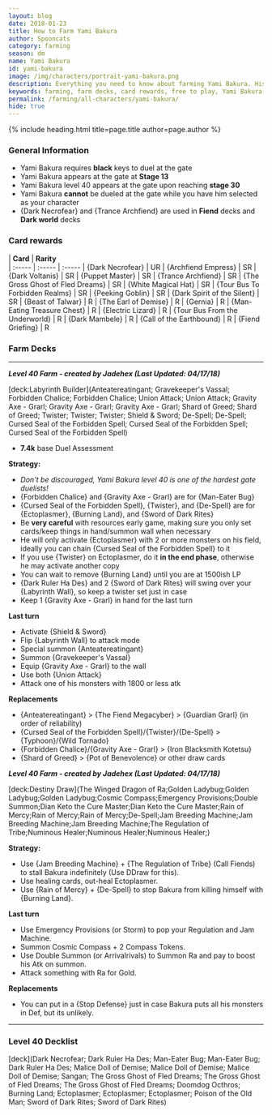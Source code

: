 ```yaml
---
layout: blog
date: 2018-01-23
title: How to Farm Yami Bakura
author: Spooncats
category: farming
season: dm
name: Yami Bakura
id: yami-bakura
image: /img/characters/portrait-yami-bakura.png
description: Everything you need to know about farming Yami Bakura. His decklists, card rewards, top level farm decks with strategy information and free to play card replacements. This article will help you farm Yami Bakura as efficiently as possible.
keywords: farming, farm decks, card rewards, free to play, Yami Bakura
permalink: /farming/all-characters/yami-bakura/
hide: true
---
```


{% include heading.html title=page.title author=page.author %}

### General Information

* Yami Bakura requires **black** keys to duel at the gate
* Yami Bakura appears at the gate at **Stage 13**
* Yami Bakura level 40 appears at the gate upon reaching **stage 30**
* Yami Bakura **cannot** be dueled at the gate while you have him selected as your character
* {Dark Necrofear} and {Trance Archfiend} are used in **Fiend** decks and **Dark world** decks

### Card rewards

| **Card** |  **Rarity**  
| :----- | :----- | :----- 
| {Dark Necrofear} | UR
| {Archfiend Empress} | SR
| {Dark Voltanis} | SR
| {Puppet Master} | SR
| {Trance Archfiend} | SR
| {The Gross Ghost of Fled Dreams} | SR
| {White Magical Hat} | SR
| {Tour Bus To Forbidden Realms} | SR
| {Peeking Goblin} | SR
| {Dark Spirit of the Silent} | SR
| {Beast of Talwar} | R
| {The Earl of Demise} | R
| {Gernia} | R
| {Man-Eating Treasure Chest} | R
| {Electric Lizard} | R
| {Tour Bus From the Underworld} | R
| {Dark Mambele} | R
| {Call of the Earthbound} | R
| {Fiend Griefing} | R


### Farm Decks

---

***Level 40 Farm - created by Jadehex (Last Updated: 04/17/18)***

[deck:Labyrinth Builder](Anteatereatingant; Gravekeeper's Vassal; Forbidden Chalice; Forbidden Chalice; Union Attack; Union Attack; Gravity Axe - Grarl; Gravity Axe - Grarl; Gravity Axe - Grarl; Shard of Greed; Shard of Greed; Twister; Twister; Twister; Shield & Sword; De-Spell; De-Spell; Cursed Seal of the Forbidden Spell; Cursed Seal of the Forbidden Spell; Cursed Seal of the Forbidden Spell)

* **7.4k** base Duel Assessment

**Strategy:**
* *Don't be discouraged, Yami Bakura level 40 is one of the hardest gate duelists!*
* {Forbidden Chalice} and {Gravity Axe - Grarl} are for {Man-Eater Bug}
* {Cursed Seal of the Forbidden Spell}, {Twister}, and {De-Spell} are for {Ectoplasmer}, {Burning Land}, and {Sword of Dark Rites}
* Be **very careful** with resources early game, making sure you only set cards/keep things in hand/summon wall when necessary
* He will only activate {Ectoplasmer} with 2 or more monsters on his field, ideally you can chain {Cursed Seal of the Forbidden Spell} to it
* If you use {Twister} on Ectoplasmer, do it **in the end phase**, otherwise he may activate another copy
* You can wait to remove {Burning Land} until you are at 1500ish LP
* {Dark Ruler Ha Des} and 2 {Sword of Dark Rites} will swing over your {Labyrinth Wall}, so keep a twister set just in case
* Keep 1 {Gravity Axe - Grarl} in hand for the last turn

**Last turn**
* Activate {Shield & Sword}
* Flip {Labyrinth Wall} to attack mode
* Special summon {Anteatereatingant}
* Summon {Gravekeeper's Vassal}
* Equip {Gravity Axe - Grarl} to the wall
* Use both {Union Attack}
* Attack one of his monsters with 1800 or less atk

**Replacements**
* {Anteatereatingant} > {The Fiend Megacyber} > {Guardian Grarl} (in order of reliability)
* {Cursed Seal of the Forbidden Spell}/{Twister}/{De-Spell} > {Typhoon}/{Wild Tornado}
* {Forbidden Chalice}/{Gravity Axe - Grarl} > {Iron Blacksmith Kotetsu}
* {Shard of Greed} > {Pot of Benevolence} or other draw cards  

***Level 40 Farm - created by Jadehex (Last Updated: 04/17/18)***

[deck:Destiny Draw](The Winged Dragon of Ra;Golden Ladybug;Golden Ladybug;Golden Ladybug;Cosmic Compass;Emergency Provisions;Double Summon;Dian Keto the Cure Master;Dian Keto the Cure Master;Rain of Mercy;Rain of Mercy;Rain of Mercy;De-Spell;Jam Breeding Machine;Jam Breeding Machine;Jam Breeding Machine;The Regulation of Tribe;Numinous Healer;Numinous Healer;Numinous Healer;)

**Strategy:**  
* Use {Jam Breeding Machine} + {The Regulation of Tribe} (Call Fiends) to stall Bakura indefinitely (Use DDraw for this).  
* Use healing cards, out-heal Ectoplasmer.  
* Use {Rain of Mercy} + {De-Spell} to stop Bakura from killing himself with {Burning Land}.  

**Last turn**  
* Use Emergency Provisions (or Storm) to pop your Regulation and Jam Machine.  
* Summon Cosmic Compass + 2 Compass Tokens.  
* Use Double Summon (or Arrivalrivals) to Summon Ra and pay to boost his Atk on summon.  
* Attack something with Ra for Gold.  

**Replacements**  
* You can put in a {Stop Defense} just in case Bakura puts all his monsters in Def, but its unlikely.  

---
### Level 40 Decklist

[deck](Dark Necrofear; Dark Ruler Ha Des; Man-Eater Bug; Man-Eater Bug; Dark Ruler Ha Des; Malice Doll of Demise; Malice Doll of Demise; Malice Doll of Demise; Sangan; The Gross Ghost of Fled Dreams; The Gross Ghost of Fled Dreams; The Gross Ghost of Fled Dreams; Doomdog Octhros; Burning Land; Ectoplasmer; Ectoplasmer; Ectoplasmer; Poison of the Old Man; Sword of Dark Rites; Sword of Dark Rites)
